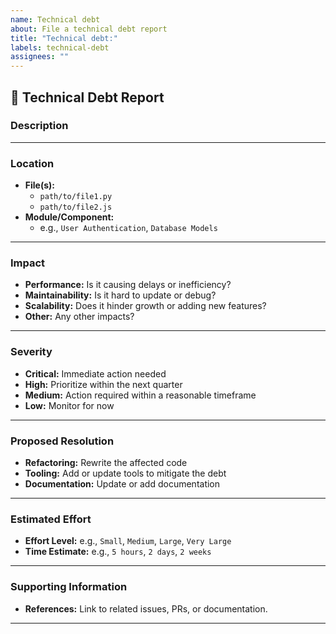 ```yaml
---
name: Technical debt
about: File a technical debt report
title: "Technical debt:"
labels: technical-debt
assignees: ""
---
```


## 🧩 Technical Debt Report

### Description
<!--
Provide a brief overview of the technical debt.
-->

---

### **Location**
<!--
Specify the affected files, modules, or components.  
-->
- **File(s):**  
  - `path/to/file1.py`  
  - `path/to/file2.js`
- **Module/Component:**  
  - e.g., `User Authentication`, `Database Models`

---

### **Impact**
<!--
Explain the negative effects caused by this technical debt:
-->
- **Performance:** Is it causing delays or inefficiency?  
- **Maintainability:** Is it hard to update or debug?  
- **Scalability:** Does it hinder growth or adding new features?  
- **Other:** Any other impacts?


---

### **Severity**
<!--
Provide a qualitative or quantitative assessment of the severity:
-->
- **Critical:** Immediate action needed  
- **High:** Prioritize within the next quarter  
- **Medium:** Action required within a reasonable timeframe  
- **Low:** Monitor for now


---

### **Proposed Resolution**
<!--
Suggest how to resolve the technical debt:
-->
- **Refactoring:** Rewrite the affected code  
- **Tooling:** Add or update tools to mitigate the debt  
- **Documentation:** Update or add documentation


---

### **Estimated Effort**
<!--
Provide an estimate of the effort needed for resolution:
-->
- **Effort Level:** e.g., `Small`, `Medium`, `Large`, `Very Large`  
- **Time Estimate:** e.g., `5 hours`, `2 days`, `2 weeks`

---

### **Supporting Information**
<!--
Add any supporting details like screenshots, logs, or references:
-->
- **References:** Link to related issues, PRs, or documentation.

___